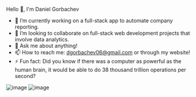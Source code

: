 Hello 👋, I'm Daniel Gorbachev

- 🔭 I’m currently working on a full-stack app to automate company reporting.
- 👯 I’m looking to collaborate on full-stack web development projects that involve data analytics.
- 💬 Ask me about anything!
- 📫 How to reach me: dgorbachev06@gmail.com or through my website!
- ⚡ Fun fact: Did you know if there was a computer as powerful as the human brain, it would be able to do 38 thousand trillion operations per second?

![image](https://github.com/user-attachments/assets/365464a4-5bcc-4f6f-8086-18fc12e70b24)  ![image](https://github.com/user-attachments/assets/8ee23d00-6209-414b-92bf-ace2f2d64f47)  




